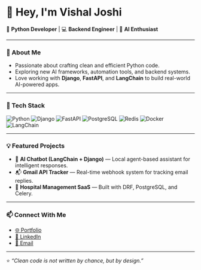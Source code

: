 # 👋 Hey, I'm Vishal Joshi

🐍 **Python Developer** | 💻 **Backend Engineer** | 🤖 **AI Enthusiast**

---

### 🚀 About Me
- Passionate about crafting clean and efficient Python code.  
- Exploring new AI frameworks, automation tools, and backend systems.  
- Love working with **Django**, **FastAPI**, and **LangChain** to build real-world AI-powered apps.

---

### 🧠 Tech Stack
![Python](https://img.shields.io/badge/Python-3776AB?logo=python&logoColor=white)
![Django](https://img.shields.io/badge/Django-092E20?logo=django&logoColor=white)
![FastAPI](https://img.shields.io/badge/FastAPI-009688?logo=fastapi&logoColor=white)
![PostgreSQL](https://img.shields.io/badge/PostgreSQL-336791?logo=postgresql&logoColor=white)
![Redis](https://img.shields.io/badge/Redis-DC382D?logo=redis&logoColor=white)
![Docker](https://img.shields.io/badge/Docker-2496ED?logo=docker&logoColor=white)
![LangChain](https://img.shields.io/badge/LangChain-000000?logo=chainlink&logoColor=white)

---

### 💡 Featured Projects
- 🧠 **AI Chatbot (LangChain + Django)** — Local agent-based assistant for intelligent responses.  
- 📬 **Gmail API Tracker** — Real-time webhook system for tracking email replies.  
- 🏥 **Hospital Management SaaS** — Built with DRF, PostgreSQL, and Celery.

---

### 📫 Connect With Me
- [🌐 Portfolio](https://vjmsp.pythonanywhere.com/)
- [💼 LinkedIn](https://linkedin.com/in/joshivishalbvn)
- [📧 Email](mailto:vishaljoshi.info@gmail.com)

---

⭐ *“Clean code is not written by chance, but by design.”*
